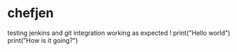 # chefjen
testing jenkins and git integration
working as expected !
print("Hello world")
print("How is it going?")
